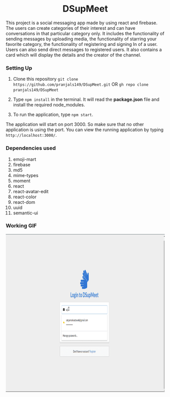 <h1 align="center">DSupMeet</h1>

This project is a social messaging app made by using react and firebase. The users can create categories of their interest and can have conversations in that particular category only. It includes the functionality of sending messages by uploading media, the functionality of starring your favorite category, the functionality of registering and signing In of a user. Users can also send direct messages to registered users. It also contains a card which will display the details and the creator of the channel.

### Setting Up

1. Clone this repository ```git clone https://github.com/pranjals149/DSupMeet.git``` OR ```gh repo clone pranjals149/DSupMeet```

3. Type `npm install` in the terminal. It will read the **package.json** file and install the required node_modules.

4. To run the application, type `npm start`.

The application will start on port 3000. So make sure that no other application is using the port. You can view the running application by typing ```http://localhost:3000/```.

### Dependencies used

1. emoji-mart
2. firebase
3. md5
4. mime-types
5. moment
6. react
7. react-avatar-edit
8. react-color
9. react-dom
10. uuid
11. semantic-ui

### Working GIF
<img src="https://github.com/pranjals149/DSupMeet/blob/master/Dsupmeet.gif?raw=true" height=500 />
